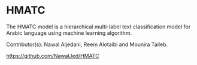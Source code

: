 # HMATC
The HMATC model is a hierarchical multi-label text classification model for Arabic language using machine learning algorithm.

Contributor(s): Nawal Aljedani, Reem Alotaibi and Mounira Taileb.

https://github.com/NawalJed/HMATC
